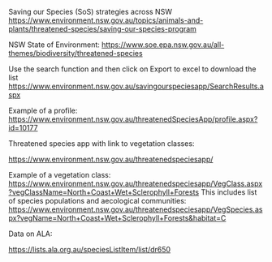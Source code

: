 
Saving our Species (SoS) strategies across NSW
https://www.environment.nsw.gov.au/topics/animals-and-plants/threatened-species/saving-our-species-program

NSW State of Environment:
https://www.soe.epa.nsw.gov.au/all-themes/biodiversity/threatened-species

Use the search function and then click on Export to excel to download the list 
https://www.environment.nsw.gov.au/savingourspeciesapp/SearchResults.aspx

Example of a profile:
https://www.environment.nsw.gov.au/threatenedSpeciesApp/profile.aspx?id=10177

Threatened species app with link to vegetation classes:

https://www.environment.nsw.gov.au/threatenedspeciesapp/

Example of a vegetation class:
https://www.environment.nsw.gov.au/threatenedspeciesapp/VegClass.aspx?vegClassName=North+Coast+Wet+Sclerophyll+Forests
This includes list of species populations and aecological communities:
https://www.environment.nsw.gov.au/threatenedspeciesapp/VegSpecies.aspx?vegName=North+Coast+Wet+Sclerophyll+Forests&habitat=C

Data on ALA:

https://lists.ala.org.au/speciesListItem/list/dr650